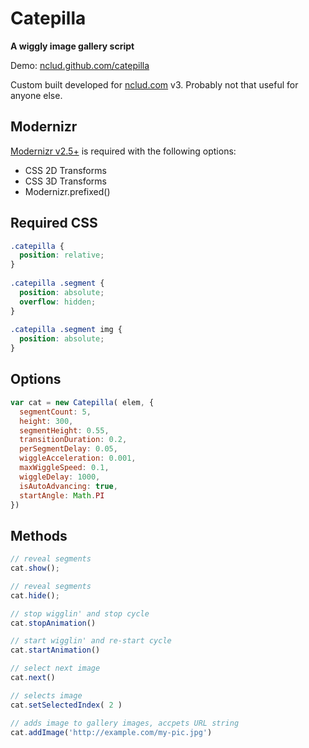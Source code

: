# Catepilla

**A wiggly image gallery script**

Demo: [nclud.github.com/catepilla](http://nclud.github.com/catepilla)

Custom built developed for [nclud.com](http://nclud.com) v3. Probably not that useful for anyone else.

## Modernizr

[Modernizr v2.5+](http://www.modernizr.com/download/#-csstransforms-csstransforms3d-prefixed-teststyles-testprop-testallprops-prefixes-domprefixes) is required with the following options:

+ CSS 2D Transforms
+ CSS 3D Transforms
+ Modernizr.prefixed()

## Required CSS

``` css
.catepilla {
  position: relative;
}
  
.catepilla .segment {
  position: absolute;
  overflow: hidden;
}
  
.catepilla .segment img {
  position: absolute;
}
```

## Options

``` js
var cat = new Catepilla( elem, {
  segmentCount: 5,
  height: 300,
  segmentHeight: 0.55,
  transitionDuration: 0.2,
  perSegmentDelay: 0.05,
  wiggleAcceleration: 0.001,
  maxWiggleSpeed: 0.1,
  wiggleDelay: 1000,
  isAutoAdvancing: true,
  startAngle: Math.PI
})
```

## Methods


``` js
// reveal segments
cat.show();

// reveal segments
cat.hide();

// stop wigglin' and stop cycle
cat.stopAnimation()

// start wigglin' and re-start cycle
cat.startAnimation()

// select next image
cat.next()

// selects image
cat.setSelectedIndex( 2 )

// adds image to gallery images, accpets URL string 
cat.addImage('http://example.com/my-pic.jpg')
```
